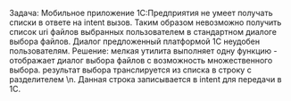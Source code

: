 Задача:
Мобильное приложение 1С:Предприятия не умеет получать списки в ответе на intent вызов.
Таким образом невозможно получить список uri файлов выбранных пользователем в стандартном диалоге выбора файлов.
Диалог предложенный платформой 1С неудобен пользователям.
Решение:
мелкая утилита выполняет одну функцию - отображает диалог выбора файлов с возможность множественного выбора.
результат выбора транслируется из списка в строку с разделителем \n. Данная строка записывается в intent для передачи в 1С.